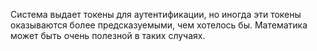 Система выдает токены для аутентификации, но иногда эти токены оказываются более предсказуемыми, чем хотелось бы. Математика может быть очень полезной в таких случаях.
